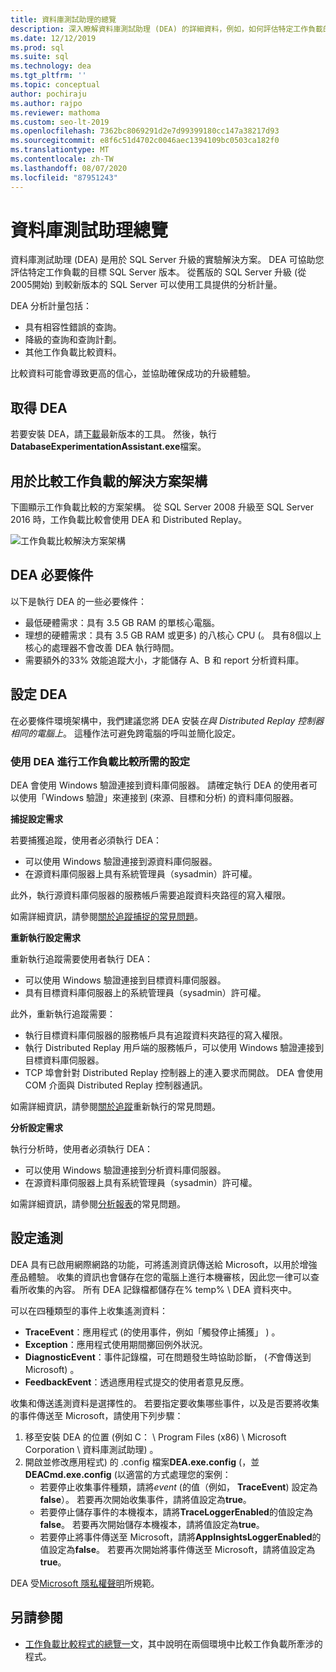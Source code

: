 ```yaml
---
title: 資料庫測試助理的總覽
description: 深入瞭解資料庫測試助理 (DEA) 的詳細資料，例如，如何評估特定工作負載的目標 SQL Server 版本。
ms.date: 12/12/2019
ms.prod: sql
ms.suite: sql
ms.technology: dea
ms.tgt_pltfrm: ''
ms.topic: conceptual
author: pochiraju
ms.author: rajpo
ms.reviewer: mathoma
ms.custom: seo-lt-2019
ms.openlocfilehash: 7362bc8069291d2e7d99399180cc147a38217d93
ms.sourcegitcommit: e8f6c51d4702c0046aec1394109bc0503ca182f0
ms.translationtype: MT
ms.contentlocale: zh-TW
ms.lasthandoff: 08/07/2020
ms.locfileid: "87951243"
---
```

# <a name="overview-of-database-experimentation-assistant"></a>資料庫測試助理總覽

資料庫測試助理 (DEA) 是用於 SQL Server 升級的實驗解決方案。 DEA 可協助您評估特定工作負載的目標 SQL Server 版本。 從舊版的 SQL Server 升級 (從2005開始) 到較新版本的 SQL Server 可以使用工具提供的分析計量。

DEA 分析計量包括：

- 具有相容性錯誤的查詢。
- 降級的查詢和查詢計劃。
- 其他工作負載比較資料。

比較資料可能會導致更高的信心，並協助確保成功的升級體驗。

## <a name="get-dea"></a>取得 DEA

若要安裝 DEA，請[下載](https://www.microsoft.com/download/details.aspx?id=54090)最新版本的工具。 然後，執行**DatabaseExperimentationAssistant.exe**檔案。

## <a name="solution-architecture-for-comparing-workloads"></a>用於比較工作負載的解決方案架構

下圖顯示工作負載比較的方案架構。 從 SQL Server 2008 升級至 SQL Server 2016 時，工作負載比較會使用 DEA 和 Distributed Replay。

![工作負載比較解決方案架構](./media/database-experimentation-assistant-overview/dea-overview-compare-solution-architecture.png)

## <a name="dea-prerequisites"></a>DEA 必要條件

以下是執行 DEA 的一些必要條件：

- 最低硬體需求：具有 3.5 GB RAM 的單核心電腦。
- 理想的硬體需求：具有 3.5 GB RAM 或更多) 的八核心 CPU (。 具有8個以上核心的處理器不會改善 DEA 執行時間。
- 需要額外的33% 效能追蹤大小，才能儲存 A、B 和 report 分析資料庫。

## <a name="configure-dea"></a>設定 DEA

在必要條件環境架構中，我們建議您將 DEA 安裝*在與 Distributed Replay 控制器相同的電腦上*。 這種作法可避免跨電腦的呼叫並簡化設定。

### <a name="required-configuration-for-workload-comparison-using-dea"></a>使用 DEA 進行工作負載比較所需的設定

DEA 會使用 Windows 驗證連接到資料庫伺服器。 請確定執行 DEA 的使用者可以使用「Windows 驗證」來連接到 (來源、目標和分析) 的資料庫伺服器。

**捕捉設定需求**

若要捕獲追蹤，使用者必須執行 DEA：

- 可以使用 Windows 驗證連接到源資料庫伺服器。
- 在源資料庫伺服器上具有系統管理員（sysadmin）許可權。

此外，執行源資料庫伺服器的服務帳戶需要追蹤資料夾路徑的寫入權限。

如需詳細資訊，請參閱[關於追蹤捕捉的常見問題](database-experimentation-assistant-capture-trace.md#frequently-asked-questions-about-trace-capture)。

**重新執行設定需求**

重新執行追蹤需要使用者執行 DEA：

- 可以使用 Windows 驗證連接到目標資料庫伺服器。
- 具有目標資料庫伺服器上的系統管理員（sysadmin）許可權。

此外，重新執行追蹤需要：

- 執行目標資料庫伺服器的服務帳戶具有追蹤資料夾路徑的寫入權限。
- 執行 Distributed Replay 用戶端的服務帳戶，可以使用 Windows 驗證連接到目標資料庫伺服器。
- TCP 埠會針對 Distributed Replay 控制器上的連入要求而開啟。 DEA 會使用 COM 介面與 Distributed Replay 控制器通訊。

如需詳細資訊，請參閱[關於追蹤](database-experimentation-assistant-replay-trace.md#frequently-asked-questions-about-trace-replay)重新執行的常見問題。

**分析設定需求**

執行分析時，使用者必須執行 DEA：

- 可以使用 Windows 驗證連接到分析資料庫伺服器。
- 在源資料庫伺服器上具有系統管理員（sysadmin）許可權。

如需詳細資訊，請參閱[分析報表](database-experimentation-assistant-create-report.md#frequently-asked-questions-about-analysis-reports)的常見問題。

## <a name="set-up-telemetry"></a>設定遙測

DEA 具有已啟用網際網路的功能，可將遙測資訊傳送給 Microsoft，以用於增強產品體驗。 收集的資訊也會儲存在您的電腦上進行本機審核，因此您一律可以查看所收集的內容。 所有 DEA 記錄檔都儲存在% temp% \\ DEA 資料夾中。

可以在四種類型的事件上收集遙測資料：

- **TraceEvent**：應用程式 (的使用事件，例如「觸發停止捕獲」 ) 。
- **Exception**：應用程式使用期間擲回例外狀況。
- **DiagnosticEvent**：事件記錄檔，可在問題發生時協助診斷， (*不*會傳送到 Microsoft) 。
- **FeedbackEvent**：透過應用程式提交的使用者意見反應。

收集和傳送遙測資料是選擇性的。 若要指定要收集哪些事件，以及是否要將收集的事件傳送至 Microsoft，請使用下列步驟：

1. 移至安裝 DEA 的位置 (例如 C： \\ Program Files (x86) \\ Microsoft Corporation \\ 資料庫測試助理) 。
2. 開啟並修改應用程式) 的 .config 檔案**DEA.exe.config** (，並**DEACmd.exe.config** (以適當的方式處理您的案例：
    - 若要停止收集事件種類，請將*event* (的值（例如， **TraceEvent**) 設定為**false**）。 若要再次開始收集事件，請將值設定為**true**。
    - 若要停止儲存事件的本機複本，請將**TraceLoggerEnabled**的值設定為**false**。 若要再次開始儲存本機複本，請將值設定為**true**。
    - 若要停止將事件傳送至 Microsoft，請將**AppInsightsLoggerEnabled**的值設定為**false**。 若要再次開始將事件傳送至 Microsoft，請將值設定為**true**。

DEA 受[Microsoft 隱私權聲明](https://aka.ms/dea-privacy)所規範。

## <a name="see-also"></a>另請參閱

- [工作負載比較程式的總覽一](database-experimentation-assistant-get-started.md)文，其中說明在兩個環境中比較工作負載所牽涉的程式。
